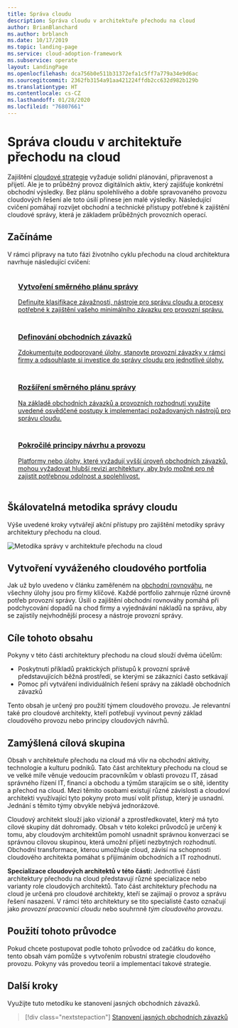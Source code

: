 ```yaml
---
title: Správa cloudu
description: Správa cloudu v architektuře přechodu na cloud
author: BrianBlanchard
ms.author: brblanch
ms.date: 10/17/2019
ms.topic: landing-page
ms.service: cloud-adoption-framework
ms.subservice: operate
layout: LandingPage
ms.openlocfilehash: dca756b0e511b31372efa1c5ff7a779a34e9d6ac
ms.sourcegitcommit: 2362fb3154a91aa421224ffdb2cc632d982b129b
ms.translationtype: HT
ms.contentlocale: cs-CZ
ms.lasthandoff: 01/28/2020
ms.locfileid: "76807661"
---
```

# <a name="cloud-management-in-the-cloud-adoption-framework"></a>Správa cloudu v architektuře přechodu na cloud

Zajištění [cloudové strategie](../strategy/index.md) vyžaduje solidní plánování, připravenost a přijetí. Ale je to průběžný provoz digitálních aktiv, který zajišťuje konkrétní obchodní výsledky. Bez plánu spolehlivého a dobře spravovaného provozu cloudových řešení ale toto úsilí přinese jen malé výsledky. Následující cvičení pomáhají rozvíjet obchodní a technické přístupy potřebné k zajištění cloudové správy, která je základem průběžných provozních operací.

## <a name="getting-started"></a>Začínáme

V rámci přípravy na tuto fázi životního cyklu přechodu na cloud architektura navrhuje následující cvičení:

<!-- markdownlint-disable MD033 -->
<ul class="panelContent cardsF">
    <li style="display: flex; flex-direction: column;">
        <a href="./azure-management-guide/index.md">
            <div class="cardSize">
                <div class="cardPadding" style="padding-bottom:10px;">
                    <div class="card" style="padding-bottom:10px;">
                        <div class="cardImageOuter">
                            <div class="cardImage">
                                <img alt="" src="../_images/icons/1.png" data-linktype="external">
                            </div>
                        </div>
                        <div class="cardText" style="padding-left:0px;">
                            <h3>Vytvoření směrného plánu správy</h3>
Definujte klasifikace závažnosti, nástroje pro správu cloudu a procesy potřebné k zajištění vašeho minimálního závazku pro provozní správu.
                        </div>
                    </div>
                </div>
            </div>
        </a>
    </li>
    <li style="display: flex; flex-direction: column;">
        <a href="./considerations/business-alignment.md">
            <div class="cardSize">
                <div class="cardPadding" style="padding-bottom:10px;">
                    <div class="card" style="padding-bottom:10px;">
                        <div class="cardImageOuter">
                            <div class="cardImage">
                                <img alt="" src="../_images/icons/2.png" data-linktype="external">
                            </div>
                        </div>
                        <div class="cardText" style="padding-left:0px;">
                            <h3>Definování obchodních závazků</h3>
Zdokumentujte podporované úlohy, stanovte provozní závazky v rámci firmy a odsouhlaste si investice do správy cloudu pro jednotlivé úlohy.
                        </div>
                    </div>
                </div>
            </div>
        </a>
    </li>
    <li style="display: flex; flex-direction: column;">
        <a href="./best-practices.md">
            <div class="cardSize">
                <div class="cardPadding" style="padding-bottom:10px;">
                    <div class="card" style="padding-bottom:10px;">
                        <div class="cardImageOuter">
                            <div class="cardImage">
                                <img alt="" src="../_images/icons/3.png" data-linktype="external">
                            </div>
                        </div>
                        <div class="cardText" style="padding-left:0px;">
                            <h3>Rozšíření směrného plánu správy</h3>
Na základě obchodních závazků a provozních rozhodnutí využijte uvedené osvědčené postupy k implementaci požadovaných nástrojů pro správu cloudu.
                        </div>
                    </div>
                </div>
            </div>
        </a>
    </li>
    <li style="display: flex; flex-direction: column;">
        <a href="./design-principles.md">
            <div class="cardSize">
                <div class="cardPadding" style="padding-bottom:10px;">
                    <div class="card" style="padding-bottom:10px;">
                        <div class="cardImageOuter">
                            <div class="cardImage">
                                <img alt="" src="../_images/icons/4.png" data-linktype="external">
                            </div>
                        </div>
                        <div class="cardText" style="padding-left:0px;">
                            <h3>Pokročilé principy návrhu a provozu</h3>
Platformy nebo úlohy, které vyžadují vyšší úroveň obchodních závazků, mohou vyžadovat hlubší revizi architektury, aby bylo možné pro ně zajistit potřebnou odolnost a spolehlivost.
                        </div>
                    </div>
                </div>
            </div>
        </a>
    </li>
</ul>
<!-- markdownlint-enable MD033 -->

## <a name="scalable-cloud-management-methodology"></a>Škálovatelná metodika správy cloudu

Výše uvedené kroky vytvářejí akční přístupy pro zajištění metodiky správy architektury přechodu na cloud.

![Metodika správy v architektuře přechodu na cloud](../_images/manage/caf-manage.png)

## <a name="create-a-balanced-cloud-portfolio"></a>Vytvoření vyváženého cloudového portfolia

Jak už bylo uvedeno v článku zaměřeném na [obchodní rovnováhu](./considerations/business-alignment.md), ne všechny úlohy jsou pro firmy klíčové. Každé portfolio zahrnuje různé úrovně potřeb provozní správy. Úsilí o zajištění obchodní rovnováhy pomáhá při podchycování dopadů na chod firmy a vyjednávání nákladů na správu, aby se zajistily nejvhodnější procesy a nástroje provozní správy.

## <a name="objective-of-this-content"></a>Cíle tohoto obsahu

Pokyny v této části architektury přechodu na cloud slouží dvěma účelům:

- Poskytnutí příkladů praktických přístupů k provozní správě představujících běžná prostředí, se kterými se zákazníci často setkávají
- Pomoc při vytváření individuálních řešení správy na základě obchodních závazků

Tento obsah je určený pro použití týmem cloudového provozu. Je relevantní také pro cloudové architekty, kteří potřebují vyvinout pevný základ cloudového provozu nebo principy cloudových návrhů.

## <a name="intended-audience"></a>Zamýšlená cílová skupina

Obsah v architektuře přechodu na cloud má vliv na obchodní aktivity, technologie a kulturu podniků. Tato část architektury přechodu na cloud se ve velké míře věnuje vedoucím pracovníkům v oblasti provozu IT, zásad správného řízení IT, financí a obchodu a týmům starajícím se o sítě, identity a přechod na cloud. Mezi těmito osobami existují různé závislosti a cloudoví architekti využívající tyto pokyny proto musí volit přístup, který je usnadní. Jednání s těmito týmy obvykle nebývá jednorázové.

Cloudový architekt slouží jako vizionář a zprostředkovatel, který má tyto cílové skupiny dát dohromady. Obsah v této kolekci průvodců je určený k tomu, aby cloudovým architektům pomohl usnadnit správnou konverzaci se správnou cílovou skupinou, která umožní přijetí nezbytných rozhodnutí. Obchodní transformace, kterou umožňuje cloud, závisí na schopnosti cloudového architekta pomáhat s přijímáním obchodních a IT rozhodnutí.

**Specializace cloudových architektů v této části:** Jednotlivé části architektury přechodu na cloud představují různé specializace nebo varianty role cloudových architektů. Tato část architektury přechodu na cloud je určená pro cloudové architekty, kteří se zajímají o provoz a správu řešení nasazení. V rámci této architektury se tito specialisté často označují jako *provozní pracovníci cloudu* nebo souhrnně *tým cloudového provozu*.

## <a name="use-this-guide"></a>Použití tohoto průvodce

Pokud chcete postupovat podle tohoto průvodce od začátku do konce, tento obsah vám pomůže s vytvořením robustní strategie cloudového provozu. Pokyny vás provedou teorií a implementací takové strategie.

<!-- For a crash course on the theory and quick access to Azure implementation, get started with the [governance guides overview](./guide/index.md). Using this guidance, you can start small and iteratively improve your governance needs in parallel with cloud adoption efforts. -->

## <a name="next-steps"></a>Další kroky

Využijte tuto metodiku ke stanovení jasných obchodních závazků.

> [!div class="nextstepaction"]
> [Stanovení jasných obchodních závazků](./considerations/business-alignment.md)
